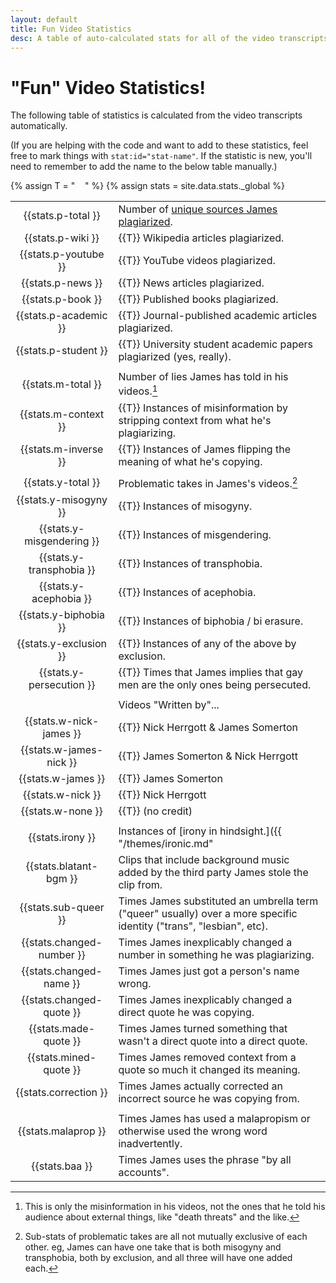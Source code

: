 ```yaml
---
layout: default
title: Fun Video Statistics
desc: A table of auto-calculated stats for all of the video transcripts on the site.
---
```


# "Fun" Video Statistics!

The following table of statistics is calculated from the video transcripts automatically.

(If you are helping with the code and want to add to these statistics, feel free to mark things with `stat:id="stat-name"`. If the statistic is new, you'll need to remember to add the name to the below table manually.)

{% assign T = "&nbsp;&nbsp;&nbsp;&nbsp;" %}
{% assign stats = site.data.stats._global %}

|  |  |
|:----:|:------------|
| {{stats.p-total }} | Number of [unique sources James plagiarized](sources.md). |
| {{stats.p-wiki }} | {{T}} Wikipedia articles plagiarized. |
| {{stats.p-youtube }} | {{T}} YouTube videos plagiarized. |
| {{stats.p-news }} | {{T}} News articles plagiarized. |
| {{stats.p-book }} | {{T}} Published books plagiarized. |
| {{stats.p-academic }} | {{T}} Journal-published academic articles plagiarized. |
| {{stats.p-student }} | {{T}} University student academic papers plagiarized (yes, really). |
| | |
| {{stats.m-total }} | Number of lies James has told in his videos.[^v] |
| {{stats.m-context }} | {{T}} Instances of misinformation by stripping context from what he's plagiarizing. |
| {{stats.m-inverse }} | {{T}} Instances of James flipping the meaning of what he's copying. |
| | |
| {{stats.y-total }} | Problematic takes in James's videos.[^y] |
| {{stats.y-misogyny }} | {{T}} Instances of misogyny. |
| {{stats.y-misgendering }} | {{T}} Instances of misgendering. |
| {{stats.y-transphobia }} | {{T}} Instances of transphobia. |
| {{stats.y-acephobia }} | {{T}} Instances of acephobia. |
| {{stats.y-biphobia }} | {{T}} Instances of biphobia / bi erasure. |
| {{stats.y-exclusion }} | {{T}} Instances of any of the above by exclusion. |
| {{stats.y-persecution }} | {{T}} Times that James implies that gay men are the only ones being persecuted. |
| | |
| | Videos "Written by"...
| {{stats.w-nick-james }} | {{T}} Nick Herrgott & James Somerton
| {{stats.w-james-nick }} | {{T}} James Somerton & Nick Herrgott
| {{stats.w-james }} | {{T}} James Somerton
| {{stats.w-nick }} | {{T}} Nick Herrgott
| {{stats.w-none }} | {{T}} (no credit)
| | |
| {{stats.irony }} | Instances of [irony in hindsight.]({{ "/themes/ironic.md" | relative_url }}) |
| {{stats.blatant-bgm }} | Clips that include background music added by the third party James stole the clip from. |
| {{stats.sub-queer }} | Times James substituted an umbrella term ("queer" usually) over a more specific identity ("trans", "lesbian", etc). |
| {{stats.changed-number }} | Times James inexplicably changed a number in something he was plagiarizing. |
| {{stats.changed-name }} | Times James just got a person's name wrong. |
| {{stats.changed-quote }} | Times James inexplicably changed a direct quote he was copying. |
| {{stats.made-quote }} | Times James turned something that wasn't a direct quote into a direct quote. |
| {{stats.mined-quote }} | Times James removed context from a quote so much it changed its meaning. |
| {{stats.correction }} | Times James actually corrected an incorrect source he was copying from. |
| | |
| {{stats.malaprop }} | Times James has used a malapropism or otherwise used the wrong word inadvertently. |
| {{stats.baa }} | Times James uses the phrase "by all accounts". |

[^v]: This is only the misinformation in his videos, not the ones that he told his audience about external things, like "death threats" and the like.
[^y]: Sub-stats of problematic takes are all not mutually exclusive of each other. eg, James can have one take that is both misogyny and transphobia, both by exclusion, and all three will have one added each.